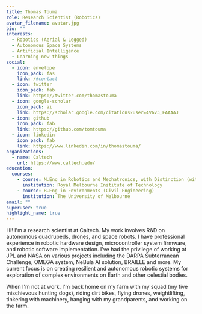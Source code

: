 ```yaml
---
title: Thomas Touma
role: Research Scientist (Robotics)
avatar_filename: avatar.jpg
bio: ""
interests:
  - Robotics (Aerial & Legged)
  - Autonomous Space Systems
  - Artificial Intelligence
  - Learning new things
social:
  - icon: envelope
    icon_pack: fas
    link: /#contact
  - icon: twitter
    icon_pack: fab
    link: https://twitter.com/thomastouma
  - icon: google-scholar
    icon_pack: ai
    link: https://scholar.google.com/citations?user=4V6v3_EAAAAJ
  - icon: github
    icon_pack: fab
    link: https://github.com/tomtouma
  - icon: linkedin
    icon_pack: fab
    link: https://www.linkedin.com/in/thomastouma/
organizations:
  - name: Caltech
    url: https://www.caltech.edu/
education:
  courses:
    - course: M.Eng in Robotics and Mechatronics, with Distinction (with Distinction)
      institution: Royal Melbourne Institute of Technology
    - course: B.Eng in Environments (Civil Engineering)
      institution: The University of Melbourne
email: ""
superuser: true
highlight_name: true
---
```

Hi! I'm a research scientist at Caltech. <!--I'm also an affiliate roboticist at the NASA Jet Propulsion Laboratory.--> My work involves R&D on autonomous quadrupeds, drones, and space robots. I have professional experience in robotic hardware design, microcontroller system firmware, and robotic software implementation. I've had the privilege of working at JPL and NASA on various projects including the DARPA Subterranean Challenge, OMEGA system, NeBula AI solution, BRAILLE and more. My current focus is on creating resilient and autonomous robotic systems for exploration of complex environments on Earth and other celestial bodies. 

When I'm not at work, I'm back home on my farm with my squad (my five mischievous hunting dogs), riding dirt bikes, flying drones, weightlifting, tinkering with machinery, hanging with my grandparents, and working on the farm.

<!--{{< icon name="download" pack="fas" >}} Download my {{< staticref "uploads/demo_resume.pdf" "newtab" >}}resumé{{< /staticref >}}.-->